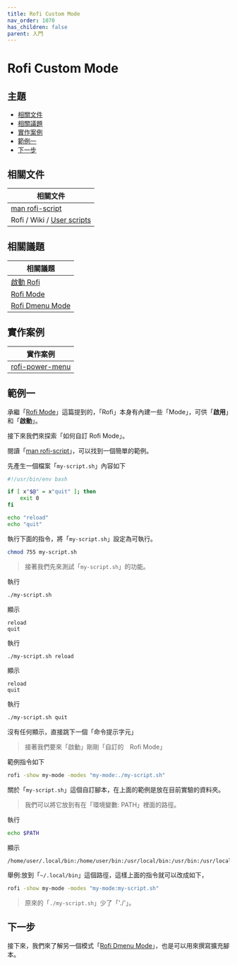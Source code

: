 ```yaml
---
title: Rofi Custom Mode
nav_order: 1070
has_children: false
parent: 入門
---
```



# Rofi Custom Mode




## 主題

* [相關文件](#相關文件)
* [相關議題](#相關議題)
* [實作案例](#實作案例)
* [範例一](#範例一)
* [下一步](#下一步)




## 相關文件

| 相關文件 |
| ------- |
| [man rofi-script](https://github.com/davatorium/rofi/blob/next/doc/rofi-script.5.markdown) |
| Rofi / Wiki / [User scripts](https://github.com/davatorium/rofi/wiki/User-scripts) |




## 相關議題

| 相關議題 |
| ------- |
| [啟動 Rofi](https://samwhelp.github.io/note-about-rofi/read/start/launch-rofi.html) |
| [Rofi Mode](https://samwhelp.github.io/note-about-rofi/read/start/rofi-mode.html) |
| [Rofi Dmenu Mode](https://samwhelp.github.io/note-about-rofi/read/start/rofi-dmenu-mode.html) |




## 實作案例

| 實作案例 |
| ------- |
| [rofi-power-menu](https://github.com/jluttine/rofi-power-menu) |




## 範例一

承繼「[Rofi Mode](https://samwhelp.github.io/note-about-rofi/read/start/rofi-mode.html)」這篇提到的，「Rofi」本身有內建一些「Mode」，可供「**啟用**」和「**啟動**」。

接下來我們來探索「如何自訂 Rofi Mode」。

閱讀「[man rofi-script](https://github.com/davatorium/rofi/blob/next/doc/rofi-script.5.markdown)」，可以找到一個簡單的範例。


先產生一個檔案「`my-script.sh`」內容如下

``` bash
#!/usr/bin/env bash

if [ x"$@" = x"quit" ]; then
    exit 0
fi

echo "reload"
echo "quit"
```

執行下面的指令，將「`my-script.sh`」設定為可執行。

``` sh
chmod 755 my-script.sh
```


> 接著我們先來測試「`my-script.sh`」的功能。


執行

``` sh
./my-script.sh
```

顯示

```
reload
quit
```


執行

``` sh
./my-script.sh reload
```

顯示

```
reload
quit
```

執行

``` sh
./my-script.sh quit
```

沒有任何顯示，直接跳下一個「命令提示字元」


> 接著我們要來「啟動」剛剛「自訂的　Rofi Mode」

範例指令如下

``` sh
rofi -show my-mode -modes "my-mode:./my-script.sh"
```

關於「`my-script.sh`」這個自訂腳本，在上面的範例是放在目前實驗的資料夾。

> 我們可以將它放到有在「環境變數: PATH」裡面的路徑。

執行

``` sh
echo $PATH
```

顯示

```
/home/user/.local/bin:/home/user/bin:/usr/local/bin:/usr/bin:/usr/local/sbin:/usr/sbin
```

舉例:放到「`~/.local/bin`」這個路徑，這樣上面的指令就可以改成如下，

``` sh
rofi -show my-mode -modes "my-mode:my-script.sh"
```

> 原來的「`./my-script.sh`」少了「'./'」。




## 下一步

接下來，我們來了解另一個模式「[Rofi Dmenu Mode](https://samwhelp.github.io/note-about-rofi/read/start/rofi-dmenu-mode.html)」，也是可以用來撰寫擴充腳本。

